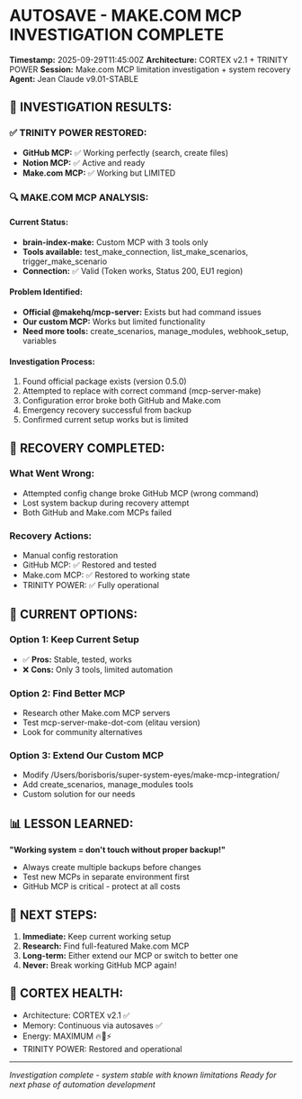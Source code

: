 # AUTOSAVE - MAKE.COM MCP INVESTIGATION COMPLETE
**Timestamp:** 2025-09-29T11:45:00Z
**Architecture:** CORTEX v2.1 + TRINITY POWER
**Session:** Make.com MCP limitation investigation + system recovery
**Agent:** Jean Claude v9.01-STABLE

## 🎯 INVESTIGATION RESULTS:

### ✅ TRINITY POWER RESTORED:
- **GitHub MCP:** ✅ Working perfectly (search, create files)
- **Notion MCP:** ✅ Active and ready
- **Make.com MCP:** ✅ Working but LIMITED

### 🔍 MAKE.COM MCP ANALYSIS:

#### Current Status:
- **brain-index-make:** Custom MCP with 3 tools only
- **Tools available:** test_make_connection, list_make_scenarios, trigger_make_scenario
- **Connection:** ✅ Valid (Token works, Status 200, EU1 region)

#### Problem Identified:
- **Official @makehq/mcp-server:** Exists but had command issues
- **Our custom MCP:** Works but limited functionality
- **Need more tools:** create_scenarios, manage_modules, webhook_setup, variables

#### Investigation Process:
1. Found official package exists (version 0.5.0)
2. Attempted to replace with correct command (mcp-server-make)
3. Configuration error broke both GitHub and Make.com
4. Emergency recovery successful from backup
5. Confirmed current setup works but is limited

## 🚨 RECOVERY COMPLETED:

### What Went Wrong:
- Attempted config change broke GitHub MCP (wrong command)
- Lost system backup during recovery attempt
- Both GitHub and Make.com MCPs failed

### Recovery Actions:
- Manual config restoration
- GitHub MCP: ✅ Restored and tested
- Make.com MCP: ✅ Restored to working state
- TRINITY POWER: ✅ Fully operational

## 🎯 CURRENT OPTIONS:

### Option 1: Keep Current Setup
- ✅ **Pros:** Stable, tested, works
- ❌ **Cons:** Only 3 tools, limited automation

### Option 2: Find Better MCP
- Research other Make.com MCP servers
- Test mcp-server-make-dot-com (elitau version)
- Look for community alternatives

### Option 3: Extend Our Custom MCP
- Modify /Users/borisboris/super-system-eyes/make-mcp-integration/
- Add create_scenarios, manage_modules tools
- Custom solution for our needs

## 📊 LESSON LEARNED:

**"Working system = don't touch without proper backup!"**
- Always create multiple backups before changes
- Test new MCPs in separate environment first
- GitHub MCP is critical - protect at all costs

## 🔧 NEXT STEPS:

1. **Immediate:** Keep current working setup
2. **Research:** Find full-featured Make.com MCP
3. **Long-term:** Either extend our MCP or switch to better one
4. **Never:** Break working GitHub MCP again!

## 🧬 CORTEX HEALTH:
- Architecture: CORTEX v2.1 ✅
- Memory: Continuous via autosaves ✅
- Energy: MAXIMUM 🔥💪⚡
- TRINITY POWER: Restored and operational

---
*Investigation complete - system stable with known limitations*
*Ready for next phase of automation development*